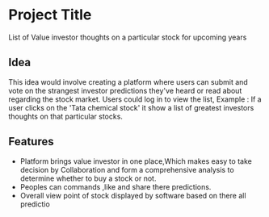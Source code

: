 # Project Title
List of Value investor thoughts on a particular stock for upcoming years

## Idea
This idea would involve creating a platform where users can submit and vote on the  strangest investor predictions they've heard or read about regarding the stock market. Users could log in to view the list, Example : If a user clicks on the 'Tata chemical stock' it show a list of greatest investors thoughts on that particular stocks.

## Features
- Platform brings value investor in one place,Which makes easy to take decision by Collaboration and form a comprehensive analysis to determine whether to buy a stock or not.
- Peoples can  commands ,like and share there predictions.
- Overall view point of stock displayed by software based on there all predictio